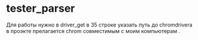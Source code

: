 # tester_parser

Для работы нужно в driver_get в 35 строке указать путь до chromdrivera  в проэкте прелагается chrom 
совместимым с моим компьютерам . 
